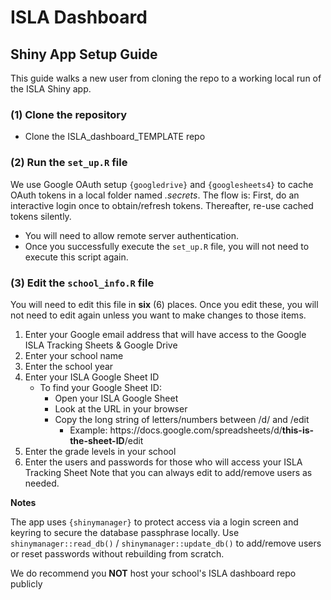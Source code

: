 # ISLA Dashboard

## Shiny App Setup Guide

This guide walks a new user from cloning the repo to a working local run of the ISLA Shiny app.


### (1) Clone the repository

- Clone the ISLA_dashboard_TEMPLATE repo

### (2) Run the `set_up.R` file

We use Google OAuth setup `{googledrive}` and `{googlesheets4}` to cache OAuth tokens in a local folder named *.secrets*. 
The flow is: First, do an interactive login once to obtain/refresh tokens. Thereafter, re-use cached tokens silently.

-	You will need to allow remote server authentication. 
-	Once you successfully execute the `set_up.R` file, you will not need to execute this script again.

### (3) Edit the `school_info.R` file 

You will need to edit this file in **six** (6) places. 
Once you edit these, you will not need to edit again unless you want to make changes to those items.

1. Enter your Google email address that will have access to the Google ISLA Tracking Sheets & Google Drive
2. Enter your school name 
3. Enter the school year
4. Enter your ISLA Google Sheet ID
    + To find your Google Sheet ID:
        - Open your ISLA Google Sheet
        - Look at the URL in your browser
        - Copy the long string of letters/numbers between /d/ and /edit
          - Example: https[]()://docs.google.com/spreadsheets/d/**this-is-the-sheet-ID**/edit
5. Enter the grade levels in your school
6. Enter the users and passwords for those who will access your ISLA Tracking Sheet
   Note that you can always edit to add/remove users as needed.


**Notes**

The app uses `{shinymanager}` to protect access via a login screen and keyring to secure the database passphrase locally. 
Use `shinymanager::read_db()` / `shinymanager::update_db()` to add/remove users or reset passwords without rebuilding from scratch.

We do recommend you **NOT** host your school's ISLA dashboard repo publicly


